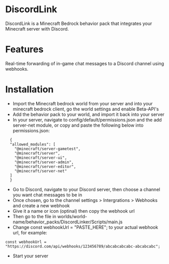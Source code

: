 # DiscordLink
DiscordLink is a Minecraft Bedrock behavior pack that integrates your Minecraft server with Discord.

# Features
Real-time forwarding of in-game chat messages to a Discord channel using webhooks.

# Installation
- Import the Minecraft bedrock world from your server and into your minecraft bedrock client, go the world settings and enable Beta-API's
- Add the behavior pack to your world, and import it back into your server
- In your server, navigate to config/default/permissions.json and the add server-net module, or copy and paste the following below into permissions.json:
```
  {
  "allowed_modules": [
    "@minecraft/server-gametest",
    "@minecraft/server",
    "@minecraft/server-ui",
    "@minecraft/server-admin",
    "@minecraft/server-editor",
    "@minecraft/server-net"
  ]
  }
```
- Go to Discord, navigate to your Discord server, then choose a channel you want chat messages to be in
- Once chosen, go to the channel settings > Intergrations > Webhooks and create a new webhook
- Give it a name or icon (optinal) then copy the webhook url
- Then go to the file in worlds/world-name/behavior_packs/DiscordLinker/Scripts/main.js
- Change const webhookUrl = "PASTE_HERE"; to your actual webhook url, for example:

```
const webhookUrl = "https://discord.com/api/webhooks/123456789/abcabcabcabc-abcabcabc";
```
- Start your server
